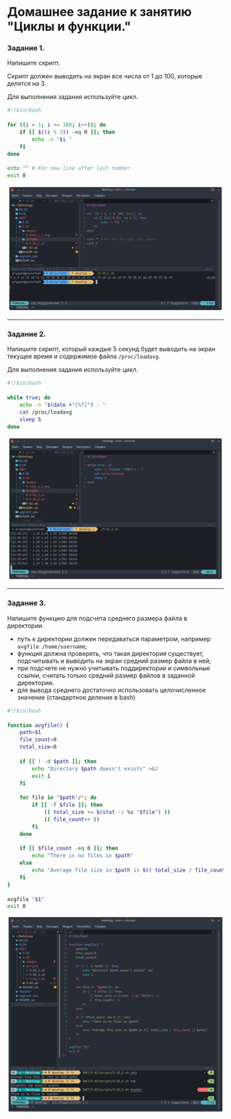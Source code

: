 # Домашнее задание к занятию "Циклы и функции." 

### Задание 1.

Напишите скрипт.

Скрипт должен выводить на экран все числа от 1 до 100, которые делятся на 3.

Для выполнения задания используйте цикл.


```bash
#!/bin/bash

for ((i = 1; i <= 100; i++)); do
    if [[ $((i % 3)) -eq 0 ]]; then
        echo -n "$i "
    fi
done

echo "" # For new line after last number
exit 0

```

![](images/task_1.png "Результат")

------
### Задание 2.

Напишите скрипт, который каждые 5 секунд будет выводить на экран текущее время и содержимое файла `/proc/loadavg`.

Для выполнения задания используйте цикл.

```bash
#!/bin/bash

while true; do
    echo -n "$(date +"[%T]") - "
    cat /proc/loadavg
    sleep 5
done

```
![](images/task_2.png "Результат")

------
### Задание 3.

Напишите функцию для подсчета среднего размера файла в директории. 

 - путь к директории должен передаваться параметром, например `avgfile /home/username`;
 - функция должна проверять, что такая директория существует, подсчитывать и выводить на экран средний размер файла в ней;
 - при подсчете не нужно учитывать поддиректории и символьные ссылки, считать только средний размер файлов в заданной директории.
 - для вывода среднего достаточно использовать целочисленное значение (стандартное деление в bash)

```bash
#!/bin/bash

function avgfile() {
	path=$1
	file_count=0
	total_size=0

	if [[ ! -d $path ]]; then
		echo "Directory $path doesn't exists" >&2
		exit 1
	fi

	for file in "$path"/*; do
		if [[ -f $file ]]; then
			(( total_size += $(stat -c %s "$file") ))
			(( file_count++ ))
		fi
	done

	if [[ $file_count -eq 0 ]]; then
		echo "There is no files in $path"
	else
		echo "Average file size in $path is $(( total_size / file_count )) bytes"
	fi
}

avgfile "$1"
exit 0

```

![](images/task_3.png "Результат")

